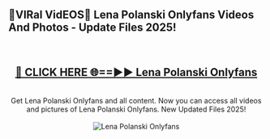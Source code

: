<h2>🔴VIRal VidEOS🔴 Lena Polanski Onlyfans Videos And Photos - Update Files 2025!</h2>
<br>
<div align="center">
<h2><a href="https://virallinks.top/odZfE0" rel="nofollow">🔴 CLICK HERE 🌐==►► Lena Polanski Onlyfans</a></h2>
<br>
Get Lena Polanski Onlyfans and all content. Now you can access all videos and pictures of Lena Polanski Onlyfans. New Updated Files 2025!
<br>
<br>
<a href="https://virallinks.top/odZfE0" rel="nofollow" data-target="animated-image.originalLink"><img src="https://i.imgur.com/dJHk4Zq.gif)" alt="Lena Polanski Onlyfans" style="max-width: 100%; display: inline-block;" data-target="animated-image.originalImage"></a>
</div>
<br>
